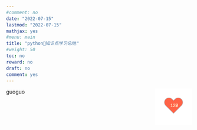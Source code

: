 ```yaml
---
#comment: no
date: "2022-07-15"
lastmod: "2022-07-15"
mathjax: yes
#menu: main
title: "python🐍知识点学习总结"
#weight: 50
toc: no
reward: no
draft: no
comment: yes
---
```

guoguo <a href="https://github.com/tony2015116/iBeats"><img align="right" width="100px" src="https://raw.githubusercontent.com/tony2015116/iBeats/main/files/heart.svg"/></a>
